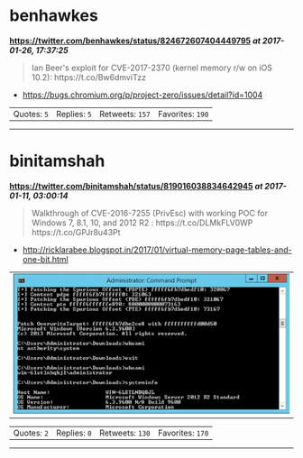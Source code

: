 # benhawkes
**https://twitter.com/benhawkes/status/824672607404449795 _at 2017-01-26, 17:37:25_**
<blockquote>
Ian Beer's exploit for CVE-2017-2370 (kernel memory r/w on iOS 10.2):
https://t.co/Bw6dmviTzz
</blockquote>

* https://bugs.chromium.org/p/project-zero/issues/detail?id=1004

<table><tr>
<td>Quotes: <code>5</code></td>
<td>Replies: <code>5</code></td>
<td>Retweets: <code>157</code></td>
<td>Favorites: <code>190</code></td>
</tr></table>

---

# binitamshah
**https://twitter.com/binitamshah/status/819016038834642945 _at 2017-01-11, 03:00:14_**
<blockquote>
Walkthrough of CVE-2016-7255 (PrivEsc) with working POC for Windows 7, 8.1, 10, and 2012 R2 : https://t.co/DLMkFLV0WP https://t.co/GPJr8u43Pt
</blockquote>

* http://ricklarabee.blogspot.in/2017/01/virtual-memory-page-tables-and-one-bit.html

<table><tr>
<td><img src="pictures/87b4dc0c3f4f5eeee49740297c3ce88a6d3d9204f0f1d32d056976d7df4fd15e.jpg" alt="87b4dc0c3f4f5eeee49740297c3ce88a6d3d9204f0f1d32d056976d7df4fd15e.jpg"></td>
</table></tr>
<table><tr>
<td>Quotes: <code>2</code></td>
<td>Replies: <code>0</code></td>
<td>Retweets: <code>130</code></td>
<td>Favorites: <code>170</code></td>
</tr></table>

---

